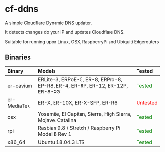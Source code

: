 # cf-ddns
A simple Cloudflare Dynamic DNS updater.

It detects changes do your IP and updates Cloudflare DNS.

Suitable for running upon Linux, OSX, RaspberryPi and Ubiquiti Edgerouters

## Binaries

| Binary | Models | Tested |
| :--- | :--- | :--- |
| er-cavium | ERLite-3, ERPoE-5, ER-8, ERPro-8, EP-R8, ER-4, ER-6P, ER-12, ER-12P, ER-8-XG | <span style="color:green">Tested</span> |
| er-MediaTek | ER-X, ER-10X, ER-X-SFP, ER-R6 | <span style="color:red">Untested</span> |
| osx | Yosemite, El Capitan, Sierra, High Sierra, Mojave, Catalina | <span style="color:green">Tested</span> |
| rpi | Rasbian 9.8 / Stretch / Raspberry Pi Model B Rev 1 | <span style="color:green">Tested</span> |
| x86_64 | Ubuntu 18.04.3 LTS | <span style="color:green">Tested</span> |
